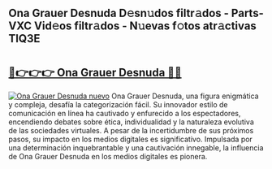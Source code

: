 ## Ona Grauer Desnuda D𝚎sn𝚞dos filtr𝚊dos - Parts-VXC Vid𝚎os filtr𝚊dos - N𝚞evas f𝚘tos atr𝚊ctivas TlQ3E

# <h2><a href="http://mb480t.tromn.icu/?c=Ona+Grauer+Desnuda">🔗👉👉👉 Ona Grauer Desnuda 🔗🔗</a></h2>

[![Ona Grauer Desnuda nuevo](https://i.imgur.com/pEAQMta.gif)](http://mb480t.tromn.icu/?c=Ona+Grauer+Desnuda)
Ona Grauer Desnuda, una figura enigmática y compleja, desafía la categorización fácil. Su innovador estilo de comunicación en línea ha cautivado y enfurecido a los espectadores, encendiendo debates sobre ética, individualidad y la naturaleza evolutiva de las sociedades virtuales. A pesar de la incertidumbre de sus próximos pasos, su impacto en los medios digitales es significativo. Impulsada por una determinación inquebrantable y una cautivación innegable, la influencia de Ona Grauer Desnuda en los medios digitales es pionera.

